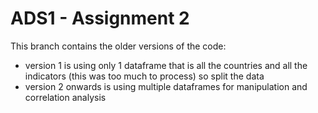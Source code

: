 # ADS1 - Assignment 2

This branch contains the older versions of the code:

- version 1 is using only 1 dataframe that is all the countries and all the indicators (this was too much to process) so split the data 
- version 2 onwards is using multiple dataframes for manipulation and correlation analysis
